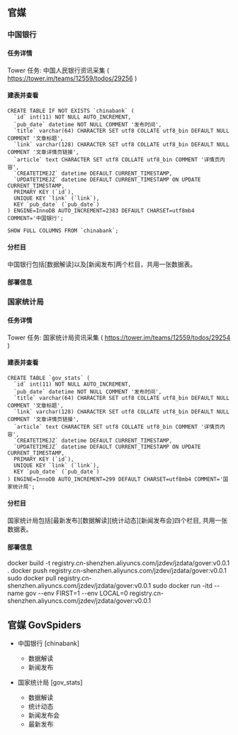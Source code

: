 ## 官媒

### 中国银行 
#### 任务详情 
Tower 任务: 中国人民银行资讯采集 ( https://tower.im/teams/12559/todos/29256 )
#### 建表并查看 
```shell script
CREATE TABLE IF NOT EXISTS `chinabank` (
  `id` int(11) NOT NULL AUTO_INCREMENT,
  `pub_date` datetime NOT NULL COMMENT '发布时间',
  `title` varchar(64) CHARACTER SET utf8 COLLATE utf8_bin DEFAULT NULL COMMENT '文章标题',
  `link` varchar(128) CHARACTER SET utf8 COLLATE utf8_bin DEFAULT NULL COMMENT '文章详情页链接',
  `article` text CHARACTER SET utf8 COLLATE utf8_bin COMMENT '详情页内容',
  `CREATETIMEJZ` datetime DEFAULT CURRENT_TIMESTAMP,
  `UPDATETIMEJZ` datetime DEFAULT CURRENT_TIMESTAMP ON UPDATE CURRENT_TIMESTAMP,
  PRIMARY KEY (`id`),
  UNIQUE KEY `link` (`link`),
  KEY `pub_date` (`pub_date`)
) ENGINE=InnoDB AUTO_INCREMENT=2383 DEFAULT CHARSET=utf8mb4 COMMENT='中国银行'; 

SHOW FULL COLUMNS FROM `chinabank`;
```
#### 分栏目 
中国银行包括[数据解读]以及[新闻发布]两个栏目，共用一张数据表。 
#### 部署信息

### 国家统计局
#### 任务详情
Tower 任务: 国家统计局资讯采集 ( https://tower.im/teams/12559/todos/29254 )
#### 建表并查看 
```shell script
CREATE TABLE `gov_stats` (
  `id` int(11) NOT NULL AUTO_INCREMENT,
  `pub_date` datetime NOT NULL COMMENT '发布时间',
  `title` varchar(64) CHARACTER SET utf8 COLLATE utf8_bin DEFAULT NULL COMMENT '文章标题',
  `link` varchar(128) CHARACTER SET utf8 COLLATE utf8_bin DEFAULT NULL COMMENT '文章详情页链接',
  `article` text CHARACTER SET utf8 COLLATE utf8_bin COMMENT '详情页内容',
  `CREATETIMEJZ` datetime DEFAULT CURRENT_TIMESTAMP,
  `UPDATETIMEJZ` datetime DEFAULT CURRENT_TIMESTAMP ON UPDATE CURRENT_TIMESTAMP,
  PRIMARY KEY (`id`),
  UNIQUE KEY `link` (`link`),
  KEY `pub_date` (`pub_date`)
) ENGINE=InnoDB AUTO_INCREMENT=299 DEFAULT CHARSET=utf8mb4 COMMENT='国家统计局';
```
#### 分栏目 
国家统计局包括[最新发布][数据解读][统计动态][新闻发布会]四个栏目, 共用一张数据表。 

#### 部署信息 
docker build -t registry.cn-shenzhen.aliyuncs.com/jzdev/jzdata/gover:v0.0.1 .
docker push registry.cn-shenzhen.aliyuncs.com/jzdev/jzdata/gover:v0.0.1
sudo docker pull registry.cn-shenzhen.aliyuncs.com/jzdev/jzdata/gover:v0.0.1
sudo docker run -itd --name gov --env FIRST=1 --env LOCAL=0 registry.cn-shenzhen.aliyuncs.com/jzdev/jzdata/gover:v0.0.1


## 官媒 GovSpiders
- 中国银行 [chinabank]
    - 数据解读
    - 新闻发布

- 国家统计局 [gov_stats]
    - 数据解读 
    - 统计动态
    - 新闻发布会
    - 最新发布
 